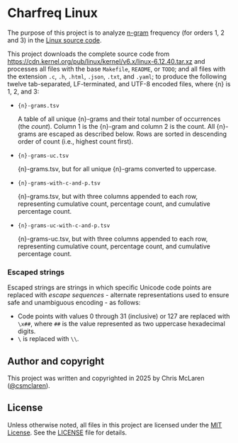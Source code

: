 # Charfreq Linux

The purpose of this project is to analyze [n-gram](https://en.wikipedia.org/wiki/N-gram) frequency (for orders 1, 2 and 3) in the [Linux source code](https://www.kernel.org).

This project downloads the complete source code from https://cdn.kernel.org/pub/linux/kernel/v6.x/linux-6.12.40.tar.xz and processes all files with the base `Makefile`, `README`, or `TODO`; and all files with the extension `.c`, `.h`, `.html`, `.json`, `.txt`, and `.yaml`; to produce the following twelve tab-separated, LF-terminated, and UTF-8 encoded files, where {n} is 1, 2, and 3:

- `{n}-grams.tsv`

  A table of all unique {n}-grams and their total number of occurrences (the *count*). Column 1 is the {n}-gram and column 2 is the count. All {n}-grams are escaped as described below. Rows are sorted in descending order of count (i.e., highest count first).

- `{n}-grams-uc.tsv`

  {n}-grams.tsv, but for all unique {n}-grams converted to uppercase.

- `{n}-grams-with-c-and-p.tsv`

  {n}-grams.tsv, but with three columns appended to each row, representing cumulative count, percentage count, and cumulative percentage count.

- `{n}-grams-uc-with-c-and-p.tsv`

  {n}-grams-uc.tsv, but with three columns appended to each row, representing cumulative count, percentage count, and cumulative percentage count.

### Escaped strings

Escaped strings are strings in which specific Unicode code points are replaced with *escape sequences* - alternate representations used to ensure safe and unambiguous encoding - as follows:

- Code points with values 0 through 31 (inclusive) or 127 are replaced with `\x##`, where `##` is the value represented as two uppercase hexadecimal digits.
- `\` is replaced with `\\`.

## Author and copyright

This project was written and copyrighted in 2025 by Chris McLaren ([@csmclaren](https://www.github.com/csmclaren)).

## License

Unless otherwise noted, all files in this project are licensed under the [MIT License](https://choosealicense.com/licenses/mit/). See the [LICENSE](LICENSE.txt) file for details.
